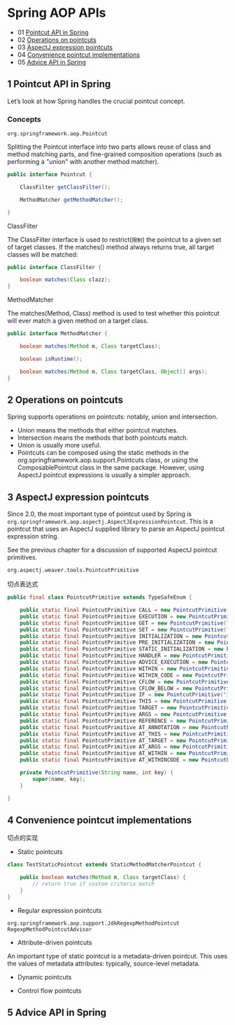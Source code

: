 # Spring AOP APIs

- 01 [Pointcut API in Spring](#1-pointcut-api-in-spring)
- 02 [Operations on pointcuts](#2-operations-on-pointcuts)
- 03 [AspectJ expression pointcuts](#3-aspectj-expression-pointcuts)
- 04 [Convenience pointcut implementations](#4-convenience-pointcut-implementations)
- 05 [Advice API in Spring](#5-advice-api-in-spring)

## 1 Pointcut API in Spring

Let’s look at how Spring handles the crucial pointcut concept.

### Concepts

`org.springframework.aop.Pointcut`

Splitting the Pointcut interface into two parts allows reuse of class and method matching parts, and fine-grained composition operations (such as performing a "union" with another method matcher).

```java
public interface Pointcut {

    ClassFilter getClassFilter();

    MethodMatcher getMethodMatcher();

}
```

ClassFilter

The ClassFilter interface is used to restrict(`限制`) the pointcut to a given set of target classes. If the matches() method always returns true, all target classes will be matched:

```java
public interface ClassFilter {

    boolean matches(Class clazz);
}
```

MethodMatcher

The matches(Method, Class) method is used to test whether this pointcut will ever match a given method on a target class.

```java
public interface MethodMatcher {

    boolean matches(Method m, Class targetClass);

    boolean isRuntime();

    boolean matches(Method m, Class targetClass, Object[] args);
}
```

## 2 Operations on pointcuts

Spring supports operations on pointcuts: notably, union and intersection.

- Union means the methods that either pointcut matches.
- Intersection means the methods that both pointcuts match.
- Union is usually more useful.
- Pointcuts can be composed using the static methods in the org.springframework.aop.support.Pointcuts class, or using the ComposablePointcut class in the same package. However, using AspectJ pointcut expressions is usually a simpler approach.

## 3 AspectJ expression pointcuts

Since 2.0, the most important type of pointcut used by Spring is `org.springframework.aop.aspectj.AspectJExpressionPointcut`. This is a pointcut that uses an AspectJ supplied library to parse an AspectJ pointcut expression string.

See the previous chapter for a discussion of supported AspectJ pointcut primitives.

`org.aspectj.weaver.tools.PointcutPrimitive`

切点表达式

```java
public final class PointcutPrimitive extends TypeSafeEnum {

	public static final PointcutPrimitive CALL = new PointcutPrimitive("call",1);
	public static final PointcutPrimitive EXECUTION = new PointcutPrimitive("execution",2);
	public static final PointcutPrimitive GET = new PointcutPrimitive("get",3);
	public static final PointcutPrimitive SET = new PointcutPrimitive("set",4);
	public static final PointcutPrimitive INITIALIZATION = new PointcutPrimitive("initialization",5);
	public static final PointcutPrimitive PRE_INITIALIZATION = new PointcutPrimitive("preinitialization",6);
	public static final PointcutPrimitive STATIC_INITIALIZATION = new PointcutPrimitive("staticinitialization",7);
	public static final PointcutPrimitive HANDLER = new PointcutPrimitive("handler",8);
	public static final PointcutPrimitive ADVICE_EXECUTION = new PointcutPrimitive("adviceexecution",9);
	public static final PointcutPrimitive WITHIN = new PointcutPrimitive("within",10);
	public static final PointcutPrimitive WITHIN_CODE = new PointcutPrimitive("withincode",11);
	public static final PointcutPrimitive CFLOW = new PointcutPrimitive("cflow",12);
	public static final PointcutPrimitive CFLOW_BELOW = new PointcutPrimitive("cflowbelow",13);
	public static final PointcutPrimitive IF = new PointcutPrimitive("if",14);
	public static final PointcutPrimitive THIS = new PointcutPrimitive("this",15);
	public static final PointcutPrimitive TARGET = new PointcutPrimitive("target",16);
	public static final PointcutPrimitive ARGS = new PointcutPrimitive("args",17);
	public static final PointcutPrimitive REFERENCE = new PointcutPrimitive("reference pointcut",18);
	public static final PointcutPrimitive AT_ANNOTATION = new PointcutPrimitive("@annotation",19);
	public static final PointcutPrimitive AT_THIS = new PointcutPrimitive("@this",20);
	public static final PointcutPrimitive AT_TARGET = new PointcutPrimitive("@target",21);
	public static final PointcutPrimitive AT_ARGS = new PointcutPrimitive("@args",22);
	public static final PointcutPrimitive AT_WITHIN = new PointcutPrimitive("@within",23);
	public static final PointcutPrimitive AT_WITHINCODE = new PointcutPrimitive("@withincode",24);

	private PointcutPrimitive(String name, int key) {
		super(name, key);
	}

}
```

## 4 Convenience pointcut implementations

切点的实现

- Static pointcuts

```java
class TestStaticPointcut extends StaticMethodMatcherPointcut {

    public boolean matches(Method m, Class targetClass) {
        // return true if custom criteria match
    }
}
```

- Regular expression pointcuts

`org.springframework.aop.support.JdkRegexpMethodPointcut`
`RegexpMethodPointcutAdvisor`

- Attribute-driven pointcuts

An important type of static pointcut is a metadata-driven pointcut. This uses the values of metadata attributes: typically, source-level metadata.

- Dynamic pointcuts

- Control flow pointcuts

## 5 Advice API in Spring
